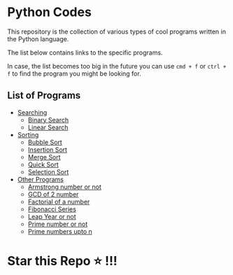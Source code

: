 # Python Codes
This repository is the collection of various types of cool programs written in the Python language. 

The list below contains links to the specific programs.

In case, the list becomes too big in the future you can use `cmd + f` or `ctrl + f` to find the program you might be looking for.

## List of Programs
- [Searching](./searching)
  - [Binary Search](./searching/binarysearch.py)
  - [Linear Search](./searching/linearsearch.py)
- [Sorting](./sorting)
  - [Bubble Sort](./sorting/bubblesort.py)
  - [Insertion Sort](./sorting/insertionsort.py)
  - [Merge Sort](./sorting/mergesort.py)
  - [Quick Sort](./sorting/quicksort.py)
  - [Selection Sort](./sorting/selectionsort.py)
- [Other Programs](./otherprograms)
  - [Armstrong number or not](./otherprograms/armstrongnumber.py)
  - [GCD of 2 number](./otherprograms/gcd.py)
  - [Factorial of a number](./otherprograms/factorial.py)
  - [Fibonacci Series](./otherprograms/fibonacci.py)
  - [Leap Year or not](./otherprograms/leapyear.py)
  - [Prime number or not](./otherprograms/primenumber.py)
  - [Prime numbers upto n](./otherprograms/primenumupton.py)

# Star this Repo ⭐ !!!

